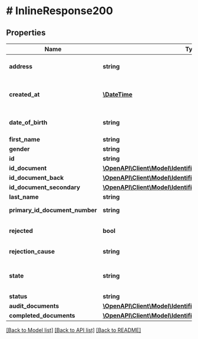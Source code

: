 # # InlineResponse200

## Properties

Name | Type | Description | Notes
------------ | ------------- | ------------- | -------------
**address** | **string** | The client&#39;s address in format provided by ID document | [optional] 
**created_at** | [**\DateTime**](\DateTime.md) | Time at which the object was created in notation as defined by RFC 3339, section 5.6 | [optional] 
**date_of_birth** | **string** | The client&#39;s date of birth as represented in MRZ of ID document | [optional] 
**first_name** | **string** | The client&#39;s first name | [optional] 
**gender** | **string** | The client&#39;s gender | [optional] 
**id** | **string** | Identification Id | [optional] 
**id_document** | [**\OpenAPI\Client\Model\IdentificationsIdDocument**](IdentificationsIdDocument.md) |  | [optional] 
**id_document_back** | [**\OpenAPI\Client\Model\IdentificationsIdDocumentBack**](IdentificationsIdDocumentBack.md) |  | [optional] 
**id_document_secondary** | [**\OpenAPI\Client\Model\IdentificationsIdDocumentSecondary**](IdentificationsIdDocumentSecondary.md) |  | [optional] 
**last_name** | **string** | The client&#39;s last name | [optional] 
**primary_id_document_number** | **string** | Number of the primary ID document | [optional] 
**rejected** | **bool** | Indicates whether identification has been rejected | [optional] 
**rejection_cause** | **string** | Identification rejection cause | [optional] 
**state** | **string** | OAuth parameter in format &#x60;[CLIENT_REFERENCE_ID]:[SESSION_ID]&#x60; supplied to identification gateway | [optional] 
**status** | **string** | Identification status | [optional] 
**audit_documents** | [**\OpenAPI\Client\Model\IdentificationsAuditDocuments[]**](IdentificationsAuditDocuments.md) | Audit documents | [optional] 
**completed_documents** | [**\OpenAPI\Client\Model\IdentificationsCompletedDocuments[]**](IdentificationsCompletedDocuments.md) | Completed documents | [optional] 

[[Back to Model list]](../../README.md#documentation-for-models) [[Back to API list]](../../README.md#documentation-for-api-endpoints) [[Back to README]](../../README.md)


